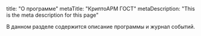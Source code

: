 title: "О программе"
metaTitle: "КриптоАРМ ГОСТ"
metaDescription: "This is the meta description for this page"

В данном разделе содержится описание программы и журнал событий.
